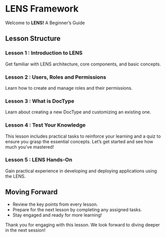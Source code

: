 # **LENS Framework**

Welcome to **LENS!** A Beginner’s Guide

## Lesson Structure

### Lesson 1 : Introduction to LENS

Get familiar with LENS architecture, core components, and basic concepts.

### Lesson 2 : Users, Roles and Permissions

Learn how to create and manage roles and their permissions.

### Lesson 3 : What is DocType

Learn about creating a new DocType and customizing an existing one.

### Lesson 4 : Test Your Knowledge

This lesson includes practical tasks to reinforce your learning and a quiz to ensure you grasp the essential concepts. Let’s get started and see how much you’ve mastered!

### Lesson 5 : LENS Hands-On

Gain practical experience in developing and deploying applications using the LENS.

## Moving Forward

-   Review the key points from every lesson.
-   Prepare for the next lesson by completing any assigned tasks.
-   Stay engaged and ready for more learning!

Thank you for engaging with this lesson. We look forward to diving deeper in the next session!
<!--stackedit_data:
eyJoaXN0b3J5IjpbLTEyNDc0MDQ1NTMsMTI1NTc4NTQ2Myw1OT
EzMDk1MDYsNTkxMzA5NTA2XX0=
-->